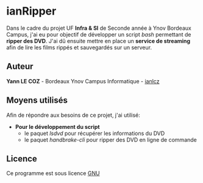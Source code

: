 # ianRipper

Dans le cadre du projet UF **Infra & SI** de Seconde année à Ynov Bordeaux Campus, j'ai eu pour objectif de développer un script *bash* permettant de **ripper des DVD**. J'ai dû ensuite mettre en place un **service de streaming** afin de lire les films rippés et sauvegardés sur un serveur.

## Auteur

**Yann LE COZ** - Bordeaux Ynov Campus Informatique - [ianlcz](https://github.com/ianlcz)

## Moyens utilisés

Afin de répondre aux besoins de ce projet, j'ai utilisé:
*   **Pour le développement du script**
    *   le paquet *lsdvd* pour récupérer les informations du DVD
    *   le paquet *handbrake-cli* pour ripper des DVD en ligne de commande

## Licence

Ce programme est  sous licence [GNU](./LICENSE)